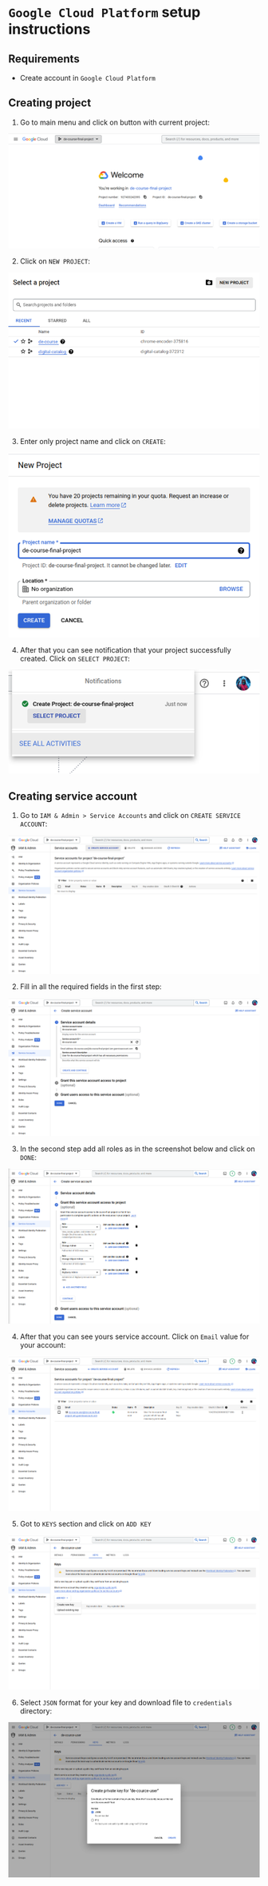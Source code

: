 # `Google Cloud Platform` setup instructions

## Requirements

- Create account in `Google Cloud Platform`

## Creating project

1. Go to main menu and click on button with current project:

![img.png](img/gcp_setup/screenshot_1.png)

2. Click on `NEW PROJECT`:

![img.png](img/gcp_setup/screenshot_2.png)

3. Enter only project name and click on `CREATE`:

![img.png](img/gcp_setup/screenshot_3.png)

4. After that you can see notification that your project successfully created. Click on `SELECT PROJECT`:

![img.png](img/gcp_setup/screenshot_4.png)

## Creating service account

1. Go to `IAM & Admin > Service Accounts` and click on `CREATE SERVICE ACCOUNT`:

![img.png](img/gcp_setup/screenshot_5.png)

2. Fill in all the required fields in the first step:

![img.png](img/gcp_setup/screenshot_6.png)

3. In the second step add all roles as in the screenshot below and click on `DONE`:

![img.png](img/gcp_setup/screenshot_7.png)

4. After that you can see yours service account. Click on `Email` value for your account:

![img.png](img/gcp_setup/screenshot_8.png)

5. Got to `KEYS` section and click on `ADD KEY`

![img.png](img/gcp_setup/screenshot_9.png)

6. Select `JSON` format for your key and download file to `credentials` directory:

![img.png](img/gcp_setup/screenshot_10.png)
